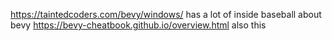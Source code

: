 https://taintedcoders.com/bevy/windows/ has a lot of inside baseball about bevy
https://bevy-cheatbook.github.io/overview.html also this 
